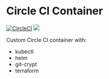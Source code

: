 # Circle CI Container

[![CircleCI](https://circleci.com/gh/nanliu/circleci.svg?style=svg)](https://circleci.com/gh/nanliu/circleci)
[![](https://images.microbadger.com/badges/image/nanliu/circleci.svg)](https://microbadger.com/images/nanliu/circleci)

Custom Circle CI container with:

* kubectl
* helm
* git-crypt
* terraform
